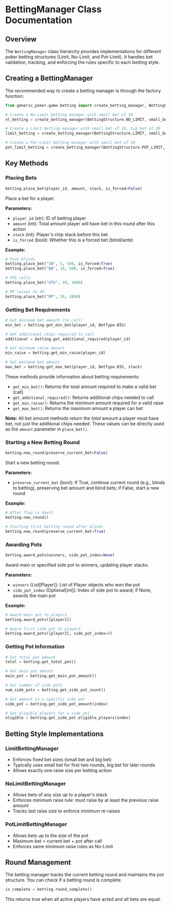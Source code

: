 # BettingManager Class Documentation

## Overview

The `BettingManager` class hierarchy provides implementations for different poker betting structures (Limit, No-Limit, and Pot-Limit). It handles bet validation, tracking, and enforcing the rules specific to each betting style.

## Creating a BettingManager

The recommended way to create a betting manager is through the factory function:

```python
from generic_poker.game.betting import create_betting_manager, BettingStructure

# Create a No-Limit betting manager with small bet of 10
nl_betting = create_betting_manager(BettingStructure.NO_LIMIT, small_bet=10)

# Create a Limit betting manager with small bet of 10, big bet of 20
limit_betting = create_betting_manager(BettingStructure.LIMIT, small_bet=10, big_bet=20)

# Create a Pot-Limit betting manager with small bet of 10
pot_limit_betting = create_betting_manager(BettingStructure.POT_LIMIT, small_bet=10)
```

## Key Methods

### Placing Bets

```python
betting.place_bet(player_id, amount, stack, is_forced=False)
```

Place a bet for a player.

**Parameters:**
- `player_id` (str): ID of betting player
- `amount` (int): Total amount player will have bet in this round after this action
- `stack` (int): Player's chip stack before this bet
- `is_forced` (bool): Whether this is a forced bet (blind/ante)

**Example:**
```python
# Post blinds
betting.place_bet("SB", 5, 500, is_forced=True)
betting.place_bet("BB", 10, 500, is_forced=True)

# UTG calls
betting.place_bet("UTG", 10, 1000)

# MP raises to 30
betting.place_bet("MP", 30, 1000)
```

### Getting Bet Requirements

```python
# Get minimum bet amount (to call)
min_bet = betting.get_min_bet(player_id, BetType.BIG)

# Get additional chips required to call
additional = betting.get_additional_required(player_id)

# Get minimum raise amount
min_raise = betting.get_min_raise(player_id)

# Get maximum bet amount
max_bet = betting.get_max_bet(player_id, BetType.BIG, stack)
```

These methods provide information about betting requirements:

- `get_min_bet()`: Returns the total amount required to make a valid bet (call)
- `get_additional_required()`: Returns additional chips needed to call
- `get_min_raise()`: Returns the minimum amount required for a valid raise
- `get_max_bet()`: Returns the maximum amount a player can bet

**Note:** All bet amount methods return the *total* amount a player must have bet, not just the additional chips needed. These values can be directly used as the `amount` parameter in `place_bet()`.

### Starting a New Betting Round

```python
betting.new_round(preserve_current_bet=False)
```

Start a new betting round.

**Parameters:**
- `preserve_current_bet` (bool): If True, continue current round (e.g., blinds to betting), preserving bet amount and blind bets; if False, start a new round

**Example:**
```python
# After flop is dealt
betting.new_round()

# Starting first betting round after blinds
betting.new_round(preserve_current_bet=True)
```

### Awarding Pots

```python
betting.award_pots(winners, side_pot_index=None)
```

Award main or specified side pot to winners, updating player stacks.

**Parameters:**
- `winners` (List[Player]): List of Player objects who won the pot
- `side_pot_index` (Optional[int]): Index of side pot to award; if None, awards the main pot

**Example:**
```python
# Award main pot to player1
betting.award_pots([player1])

# Award first side pot to player2
betting.award_pots([player2], side_pot_index=0)
```

### Getting Pot Information

```python
# Get total pot amount
total = betting.get_total_pot()

# Get main pot amount
main_pot = betting.get_main_pot_amount()

# Get number of side pots
num_side_pots = betting.get_side_pot_count()

# Get amount in a specific side pot
side_pot = betting.get_side_pot_amount(index)

# Get eligible players for a side pot
eligible = betting.get_side_pot_eligible_players(index)
```

## Betting Style Implementations

### LimitBettingManager

- Enforces fixed bet sizes (small bet and big bet)
- Typically uses small bet for first two rounds, big bet for later rounds
- Allows exactly one raise size per betting action

### NoLimitBettingManager

- Allows bets of any size up to a player's stack
- Enforces minimum raise rule: must raise by at least the previous raise amount
- Tracks last raise size to enforce minimum re-raises

### PotLimitBettingManager

- Allows bets up to the size of the pot
- Maximum bet = current bet + pot after call
- Enforces same minimum raise rules as No-Limit

## Round Management

The betting manager tracks the current betting round and maintains the pot structure. You can check if a betting round is complete:

```python
is_complete = betting.round_complete()
```

This returns true when all active players have acted and all bets are equal.
